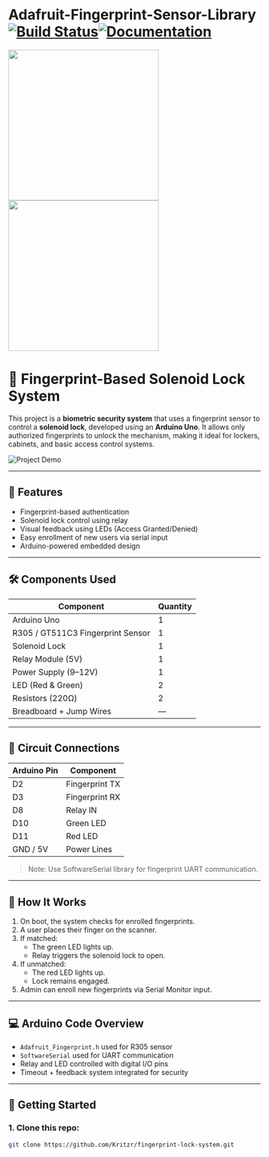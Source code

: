 # Adafruit-Fingerprint-Sensor-Library [![Build Status](https://github.com/adafruit/Adafruit-Fingerprint-Sensor-Library/workflows/Arduino%20Library%20CI/badge.svg)](https://github.com/adafruit/Adafruit-Fingerprint-Sensor-Library/actions)[![Documentation](https://github.com/adafruit/ci-arduino/blob/master/assets/doxygen_badge.svg)](http://adafruit.github.io/Adafruit-Fingerprint-Sensor-Library/html/index.html)

<img src="https://cdn-shop.adafruit.com/970x728/751-03.jpg" height="300"/>
<img src="https://cdn-shop.adafruit.com/1200x900/4651-00.jpg" height="300"/>

# 🔐 Fingerprint-Based Solenoid Lock System

This project is a **biometric security system** that uses a fingerprint sensor to control a **solenoid lock**, developed using an **Arduino Uno**. It allows only authorized fingerprints to unlock the mechanism, making it ideal for lockers, cabinets, and basic access control systems.

![Project Demo](demo.gif) <!-- Optional: replace with actual image/GIF path -->

---

## 📌 Features

- Fingerprint-based authentication
- Solenoid lock control using relay
- Visual feedback using LEDs (Access Granted/Denied)
- Easy enrollment of new users via serial input
- Arduino-powered embedded design

---

## 🛠️ Components Used

| Component              | Quantity |
|------------------------|----------|
| Arduino Uno            | 1        |
| R305 / GT511C3 Fingerprint Sensor | 1        |
| Solenoid Lock          | 1        |
| Relay Module (5V)      | 1        |
| Power Supply (9–12V)   | 1        |
| LED (Red & Green)      | 2        |
| Resistors (220Ω)       | 2        |
| Breadboard + Jump Wires| —        |

---

## 🔌 Circuit Connections

| Arduino Pin | Component |
|-------------|-----------|
| D2          | Fingerprint TX |
| D3          | Fingerprint RX |
| D8          | Relay IN |
| D10         | Green LED |
| D11         | Red LED |
| GND / 5V    | Power Lines |

> Note: Use SoftwareSerial library for fingerprint UART communication.

---

## 🧠 How It Works

1. On boot, the system checks for enrolled fingerprints.
2. A user places their finger on the scanner.
3. If matched:
   - The green LED lights up.
   - Relay triggers the solenoid lock to open.
4. If unmatched:
   - The red LED lights up.
   - Lock remains engaged.
5. Admin can enroll new fingerprints via Serial Monitor input.

---

## 💻 Arduino Code Overview

- `Adafruit_Fingerprint.h` used for R305 sensor
- `SoftwareSerial` used for UART communication
- Relay and LED controlled with digital I/O pins
- Timeout + feedback system integrated for security

---

## 🚀 Getting Started

### 1. Clone this repo:
```bash
git clone https://github.com/Kritzr/fingerprint-lock-system.git
